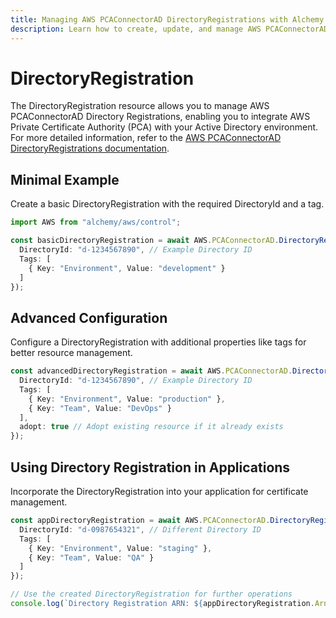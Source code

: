 ```yaml
---
title: Managing AWS PCAConnectorAD DirectoryRegistrations with Alchemy
description: Learn how to create, update, and manage AWS PCAConnectorAD DirectoryRegistrations using Alchemy Cloud Control.
---
```


# DirectoryRegistration

The DirectoryRegistration resource allows you to manage AWS PCAConnectorAD Directory Registrations, enabling you to integrate AWS Private Certificate Authority (PCA) with your Active Directory environment. For more detailed information, refer to the [AWS PCAConnectorAD DirectoryRegistrations documentation](https://docs.aws.amazon.com/pcaconnectorad/latest/userguide/).

## Minimal Example

Create a basic DirectoryRegistration with the required DirectoryId and a tag.

```ts
import AWS from "alchemy/aws/control";

const basicDirectoryRegistration = await AWS.PCAConnectorAD.DirectoryRegistration("BasicDirectoryRegistration", {
  DirectoryId: "d-1234567890", // Example Directory ID
  Tags: [
    { Key: "Environment", Value: "development" }
  ]
});
```

## Advanced Configuration

Configure a DirectoryRegistration with additional properties like tags for better resource management.

```ts
const advancedDirectoryRegistration = await AWS.PCAConnectorAD.DirectoryRegistration("AdvancedDirectoryRegistration", {
  DirectoryId: "d-1234567890", // Example Directory ID
  Tags: [
    { Key: "Environment", Value: "production" },
    { Key: "Team", Value: "DevOps" }
  ],
  adopt: true // Adopt existing resource if it already exists
});
```

## Using Directory Registration in Applications

Incorporate the DirectoryRegistration into your application for certificate management.

```ts
const appDirectoryRegistration = await AWS.PCAConnectorAD.DirectoryRegistration("AppDirectoryRegistration", {
  DirectoryId: "d-0987654321", // Different Directory ID
  Tags: [
    { Key: "Environment", Value: "staging" },
    { Key: "Team", Value: "QA" }
  ]
});

// Use the created DirectoryRegistration for further operations
console.log(`Directory Registration ARN: ${appDirectoryRegistration.Arn}`);
```